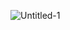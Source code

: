 ![Untitled-1](https://user-images.githubusercontent.com/101546573/222927788-76c00b80-40de-4c09-b0c1-c9226cfa4b23.jpg)

